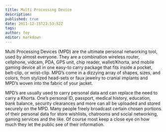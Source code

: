 ```yaml
---
title: Multi Processing Device
description:
published: true
date: 2011-12-15T23:53:52Z
tags:
author: fey
editor: markdown
---
```


Multi Processing Devices (MPD) are the ultimate personal networking tool, used by almost everyone. They are a combination wireless router, cellphone, vidcam, PDA, GPS unit, chip reader, wallet/Khorta, and mobile gaming device all in one easy-to carry package that fits inside a pocket, belt-clip, or wrist-clip. MPD’s come in a dizzying array of shapes, sizes, and colors, from stylized head-sets or faux jewelry to cranial implants and MPD’s woven into the fabric of your jacket.

MPD’s are usually used to carry personal data and can replace the need to carry a Khorta. One’s personal ID, passport, medical history, education, bank balance, security clearances and more can all be uploaded and stored securely on the MPD. Many people freely broadcast certain chosen portions of their personal data for store wishlists, chatrooms and social networking, gaming services and the like. Of course most keep a close eye on how much they let the public see of their information. 